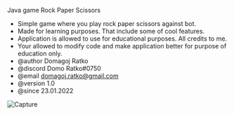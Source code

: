 Java game Rock Paper Scissors

* Simple game where you play rock paper scissors against bot.
* Made for learning purposes. That include some of cool features.
* Application is allowed to use for educational purposes. All credits to me.
* Your allowed to modify code and make application better for purpose of education only.
* @author Domagoj Ratko
* @discord Domo Ratko#0750
* @email domagoj.ratko@gmail.com
* @version 1.0
* @since 23.01.2022

![Capture](https://user-images.githubusercontent.com/62218857/150673552-b5ef92ba-08cc-43dc-9797-a39cd4934683.PNG)
